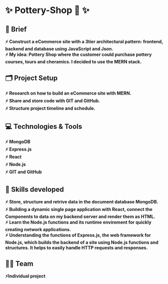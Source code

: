 # :sparkles:	Pottery-Shop :amphora: :sparkles:	 
  
## :page_facing_up: Brief
 **:zap: Construct a eCommerce site with a 3tier architectural pattern: frontend, backend and database using JavaScript and Json. <br>
   :zap: My idea: Pottery Shop where the customer could purchase pottery courses, tours and cheramics. I decided to
   use the MERN stack.** <br>


## :card_index_dividers: Project Setup 
 **:zap: Research on how to build an eCommerce site with MERN. <br>
 :zap: Share and store code with GIT and GitHub. <br>
 :zap: Structure project timeline and schedule.**<br>

## :computer:	 Technologies & Tools
 **:zap: MongoDB <br>
 :zap: Express.js <br>
 :zap: React<br>
 :zap: Node.js<br>
 :zap: GIT and GitHub**<br>

  
## :mechanical_arm: Skills developed
 **:zap: Store, structure and retrive data in the document database MongoDB.   <br> 
  :zap: Building a dynamic single page application with React, connect the Components to data on my backend server and render them as HTML. <br>
  :zap: Learn the Node.js functions and its runtime enviroment for quickly creating network applications. <br>
 :zap: Understanding the functions of Express.js, the web framework for Node.js, which builds the backend of a site using Node.js functions and structures. It helps to easily handle HTTP requests and responses.**<br>        

            
 ## :dancing_women: Team 
   **:zap:Individual project**

